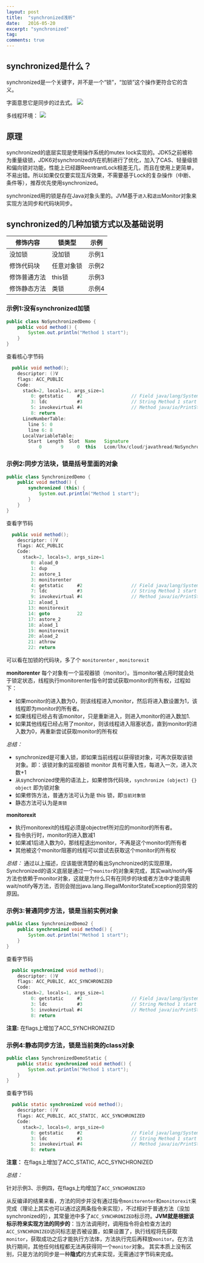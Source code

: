 ```yaml
---
layout: post
title:  "synchronized浅析"
date:   2016-05-20
excerpt: "synchronized"
tag:
comments: true
---
```


## synchronized是什么？

synchronized是一个关键字，并不是一个“锁”，“加锁”这个操作更符合它的含义。

字面意思它是同步的过去式。
<img src="fanyi.png">

多线程环境：
<img src="1.png">


## 原理

synchronized的底层实现是使用操作系统的mutex lock实现的。JDK5之前被称为重量级锁，JDK6对synchronized内在机制进行了优化，加入了CAS、轻量级锁和偏向锁对功能，性能上已经跟ReentrantLock相差无几，而且在使用上更简单，不易出错。所以如果仅仅要实现互斥效果，不需要基于Lock的复杂操作（中断、条件等），推荐优先使用synchronized。

synchronized用的锁是存在Java对象头里的。JVM基于`进入`和`退出`Monitor对象来实现方法同步和代码块同步。

## synchronized的几种加锁方式以及基础说明

修饰内容|锁类型|示例
-|-|-
没加锁|没加锁|示例1
修饰代码块|任意对象锁|示例2
修饰普通方法|this锁|示例3
修饰静态方法|类锁|示例4

### 示例1:没有synchronized加锁

```java
public class NoSynchronizedDemo {
    public void method() {
        System.out.println("Method 1 start");
    }
}
```

查看核心字节码

```java
  public void method();
    descriptor: ()V
    flags: ACC_PUBLIC
    Code:
      stack=2, locals=1, args_size=1
         0: getstatic     #2                  // Field java/lang/System.out:Ljava/io/PrintStream;
         3: ldc           #3                  // String Method 1 start
         5: invokevirtual #4                  // Method java/io/PrintStream.println:(Ljava/lang/String;)V
         8: return
      LineNumberTable:
        line 5: 0
        line 6: 8
      LocalVariableTable:
        Start  Length  Slot  Name   Signature
            0       9     0  this   Lcom/lhx/cloud/javathread/NoSynchronizedDemo;
```

### 示例2:同步方法块，锁是括号里面的对象

```java
public class SynchronizedDemo {
    public void method() {
        synchronized (this) {
            System.out.println("Method 1 start");
        }
    }
}
```

查看字节码

```java
  public void method();
    descriptor: ()V
    flags: ACC_PUBLIC
    Code:
      stack=2, locals=3, args_size=1
         0: aload_0
         1: dup
         2: astore_1
         3: monitorenter
         4: getstatic     #2                  // Field java/lang/System.out:Ljava/io/PrintStream;
         7: ldc           #3                  // String Method 1 start
         9: invokevirtual #4                  // Method java/io/PrintStream.println:(Ljava/lang/String;)V
        12: aload_1
        13: monitorexit
        14: goto          22
        17: astore_2
        18: aload_1
        19: monitorexit
        20: aload_2
        21: athrow
        22: return
```

可以看在加锁的代码块，多了个 `monitorenter` , `monitorexit`

**monitorenter**
每个对象有一个监视器锁（monitor）。当monitor被占用时就会处于锁定状态，线程执行monitorenter指令时尝试获取monitor的所有权，过程如下：
  - 如果monitor的进入数为0，则该线程进入monitor，然后将进入数设置为1，该线程即为monitor的所有者。
  - 如果线程已经占有该monitor，只是重新进入，则进入monitor的进入数加1.
  - 如果其他线程已经占用了monitor，则该线程进入阻塞状态，直到monitor的进入数为0，再重新尝试获取monitor的所有权

*总结：*
- synchronized是可重入锁，即如果当前线程以获得锁对象，可再次获取该锁对象。即：该锁对象的监视器锁 monitor 具有可重入性，每进入一次，进入次数+1
- 从synchronized使用的语法上，如果修饰代码块，`synchronize (object) {} object` 即为锁对象
- 如果修饰方法，普通方法可认为是 this 锁，即`当前对象锁`
- 静态方法可认为是`类锁`

**monitorexit**

- 执行monitorexit的线程必须是objectref所对应的monitor的所有者。
- 指令执行时，monitor的进入数减1
- 如果减1后进入数为0，那线程退出monitor，不再是这个monitor的所有者
- 其他被这个monitor阻塞的线程可以尝试去获取这个monitor的所有权

*总结：*
通过以上描述，应该能很清楚的看出Synchronized的实现原理，Synchronized的语义底层是通过一个`monitor`的对象来完成，其实wait/notify等方法也依赖于monitor对象，这就是为什么只有在同步的块或者方法中才能调用wait/notify等方法，否则会抛出java.lang.IllegalMonitorStateException的异常的原因。

### 示例3:普通同步方法，锁是当前实例对象

```java
public class SynchronizedDemo2 {
    public synchronized void method() {
        System.out.println("Method 1 start");
    }
}
```

查看字节码

```java
  public synchronized void method();
    descriptor: ()V
    flags: ACC_PUBLIC, ACC_SYNCHRONIZED
    Code:
      stack=2, locals=1, args_size=1
         0: getstatic     #2                  // Field java/lang/System.out:Ljava/io/PrintStream;
         3: ldc           #3                  // String Method 1 start
         5: invokevirtual #4                  // Method java/io/PrintStream.println:(Ljava/lang/String;)V
         8: return
```

**注意:** 在flags上增加了ACC_SYNCHRONIZED

### 示例4:静态同步方法，锁是当前类的class对象

```java
public class SynchronizedDemoStatic {
    public static synchronized void method() {
        System.out.println("Method 1 start");
    }
}
```

查看字节码

```java
  public static synchronized void method();
    descriptor: ()V
    flags: ACC_PUBLIC, ACC_STATIC, ACC_SYNCHRONIZED
    Code:
      stack=2, locals=0, args_size=0
         0: getstatic     #2                  // Field java/lang/System.out:Ljava/io/PrintStream;
         3: ldc           #3                  // String Method 1 start
         5: invokevirtual #4                  // Method java/io/PrintStream.println:(Ljava/lang/String;)V
         8: return
```

**注意：** 在flags上增加了ACC_STATIC, ACC_SYNCHRONIZED

*总结：*

针对示例3、示例四，在flags上均增加了`ACC_SYNCHRONIZED`

从反编译的结果来看，方法的同步并没有通过指令`monitorenter`和`monitorexit`来完成（理论上其实也可以通过这两条指令来实现），不过相对于普通方法（没加synchronized的），其常量池中多了`ACC_SYNCHRONIZED`标示符。**JVM就是根据该标示符来实现方法的同步的**：当方法调用时，调用指令将会检查方法的`ACC_SYNCHRONIZED`访问标志是否被设置，如果设置了，执行线程将先获取`monitor`，获取成功之后才能执行方法体，方法执行完后再释放`monitor`。在方法执行期间，其他任何线程都无法再获得同一个`monitor`对象。 其实本质上没有区别，只是方法的同步是一种**隐式**的方式来实现，无需通过字节码来完成。